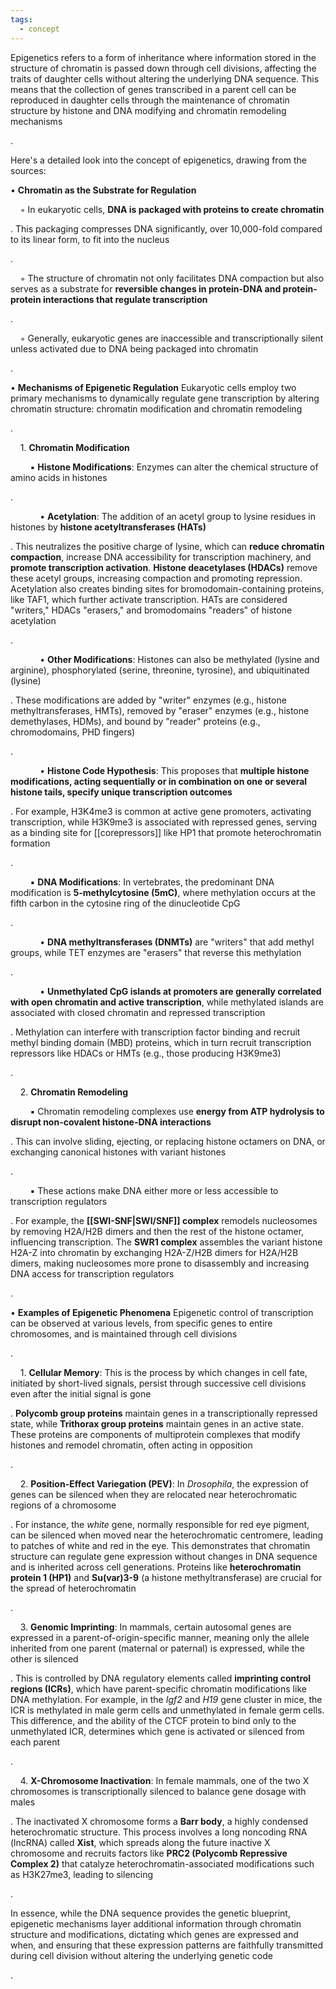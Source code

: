 ```yaml
---
tags:
  - concept
---
```


Epigenetics refers to a form of inheritance where information stored in the structure of chromatin is passed down through cell divisions, affecting the traits of daughter cells without altering the underlying DNA sequence. This means that the collection of genes transcribed in a parent cell can be reproduced in daughter cells through the maintenance of chromatin structure by histone and DNA modifying and chromatin remodeling mechanisms

.

Here's a detailed look into the concept of epigenetics, drawing from the sources:

• **Chromatin as the Substrate for Regulation**

    ◦ In eukaryotic cells, **DNA is packaged with proteins to create chromatin**

. This packaging compresses DNA significantly, over 10,000-fold compared to its linear form, to fit into the nucleus

.

    ◦ The structure of chromatin not only facilitates DNA compaction but also serves as a substrate for **reversible changes in protein-DNA and protein-protein interactions that regulate transcription**

.

    ◦ Generally, eukaryotic genes are inaccessible and transcriptionally silent unless activated due to DNA being packaged into chromatin

.

• **Mechanisms of Epigenetic Regulation** Eukaryotic cells employ two primary mechanisms to dynamically regulate gene transcription by altering chromatin structure: chromatin modification and chromatin remodeling

.

    1. **Chromatin Modification**

        ▪ **Histone Modifications**: Enzymes can alter the chemical structure of amino acids in histones

.

            • **Acetylation**: The addition of an acetyl group to lysine residues in histones by **histone acetyltransferases (HATs)**

. This neutralizes the positive charge of lysine, which can **reduce chromatin compaction**, increase DNA accessibility for transcription machinery, and **promote transcription activation**. **Histone deacetylases (HDACs)** remove these acetyl groups, increasing compaction and promoting repression. Acetylation also creates binding sites for bromodomain-containing proteins, like TAF1, which further activate transcription. HATs are considered "writers," HDACs "erasers," and bromodomains "readers" of histone acetylation

.

            • **Other Modifications**: Histones can also be methylated (lysine and arginine), phosphorylated (serine, threonine, tyrosine), and ubiquitinated (lysine)

. These modifications are added by "writer" enzymes (e.g., histone methyltransferases, HMTs), removed by "eraser" enzymes (e.g., histone demethylases, HDMs), and bound by "reader" proteins (e.g., chromodomains, PHD fingers)

.

            • **Histone Code Hypothesis**: This proposes that **multiple histone modifications, acting sequentially or in combination on one or several histone tails, specify unique transcription outcomes**

. For example, H3K4me3 is common at active gene promoters, activating transcription, while H3K9me3 is associated with repressed genes, serving as a binding site for [[corepressors]] like HP1 that promote heterochromatin formation

.

        ▪ **DNA Modifications**: In vertebrates, the predominant DNA modification is **5-methylcytosine (5mC)**, where methylation occurs at the fifth carbon in the cytosine ring of the dinucleotide CpG

.

            • **DNA methyltransferases (DNMTs)** are "writers" that add methyl groups, while TET enzymes are "erasers" that reverse this methylation

.

            • **Unmethylated CpG islands at promoters are generally correlated with open chromatin and active transcription**, while methylated islands are associated with closed chromatin and repressed transcription

. Methylation can interfere with transcription factor binding and recruit methyl binding domain (MBD) proteins, which in turn recruit transcription repressors like HDACs or HMTs (e.g., those producing H3K9me3)

.

    2. **Chromatin Remodeling**

        ▪ Chromatin remodeling complexes use **energy from ATP hydrolysis to disrupt non-covalent histone-DNA interactions**

. This can involve sliding, ejecting, or replacing histone octamers on DNA, or exchanging canonical histones with variant histones

.

        ▪ These actions make DNA either more or less accessible to transcription regulators

. For example, the **[[SWI-SNF|SWI/SNF]] complex** remodels nucleosomes by removing H2A/H2B dimers and then the rest of the histone octamer, influencing transcription. The **SWR1 complex** assembles the variant histone H2A-Z into chromatin by exchanging H2A-Z/H2B dimers for H2A/H2B dimers, making nucleosomes more prone to disassembly and increasing DNA access for transcription regulators

.

• **Examples of Epigenetic Phenomena** Epigenetic control of transcription can be observed at various levels, from specific genes to entire chromosomes, and is maintained through cell divisions

.

    1. **Cellular Memory**: This is the process by which changes in cell fate, initiated by short-lived signals, persist through successive cell divisions even after the initial signal is gone

. **Polycomb group proteins** maintain genes in a transcriptionally repressed state, while **Trithorax group proteins** maintain genes in an active state. These proteins are components of multiprotein complexes that modify histones and remodel chromatin, often acting in opposition

.

    2. **Position-Effect Variegation (PEV)**: In _Drosophila_, the expression of genes can be silenced when they are relocated near heterochromatic regions of a chromosome

. For instance, the _white_ gene, normally responsible for red eye pigment, can be silenced when moved near the heterochromatic centromere, leading to patches of white and red in the eye. This demonstrates that chromatin structure can regulate gene expression without changes in DNA sequence and is inherited across cell generations. Proteins like **heterochromatin protein 1 (HP1)** and **Su(var)3-9** (a histone methyltransferase) are crucial for the spread of heterochromatin

.

    3. **Genomic Imprinting**: In mammals, certain autosomal genes are expressed in a parent-of-origin-specific manner, meaning only the allele inherited from one parent (maternal or paternal) is expressed, while the other is silenced

. This is controlled by DNA regulatory elements called **imprinting control regions (ICRs)**, which have parent-specific chromatin modifications like DNA methylation. For example, in the _Igf2_ and _H19_ gene cluster in mice, the ICR is methylated in male germ cells and unmethylated in female germ cells. This difference, and the ability of the CTCF protein to bind only to the unmethylated ICR, determines which gene is activated or silenced from each parent

.

    4. **X-Chromosome Inactivation**: In female mammals, one of the two X chromosomes is transcriptionally silenced to balance gene dosage with males

. The inactivated X chromosome forms a **Barr body**, a highly condensed heterochromatic structure. This process involves a long noncoding RNA (lncRNA) called **Xist**, which spreads along the future inactive X chromosome and recruits factors like **PRC2 (Polycomb Repressive Complex 2)** that catalyze heterochromatin-associated modifications such as H3K27me3, leading to silencing

.

In essence, while the DNA sequence provides the genetic blueprint, epigenetic mechanisms layer additional information through chromatin structure and modifications, dictating which genes are expressed and when, and ensuring that these expression patterns are faithfully transmitted during cell division without altering the underlying genetic code

.
